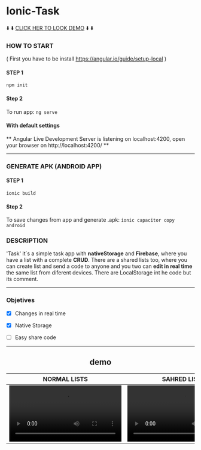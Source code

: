 # Ionic-Task



⬇️ ⬇️  [CLICK HER TO LOOK DEMO](#demo) ⬇️ ⬇️


### HOW TO START

( First you have to be install https://angular.io/guide/setup-local )

#### STEP 1
`npm init` 

#### Step 2
To run app:
`ng serve`
#### With default settings
** Angular Live Development Server is listening on localhost:4200, open your browser on http://localhost:4200/ **

___

### GENERATE APK (ANDROID APP)

#### STEP 1
`ionic build` 

#### Step 2
To save changes from app and generate .apk:
`ionic capacitor copy android`


### DESCRIPTION

'Task' it´s a simple task app with **nativeStorage** and **Firebase**, where you have a list with a complete **CRUD**.
There are a shared lists too, where you can create list and send a code to anyone and you two can **edit in real time** the same list from diferent devices.
There are LocalStorage int he code but its comment.

___

### Objetives

- [x] Changes in real time
- [x] Native Storage
- [ ] Easy share code


___
 

<h2 align=center id="demo"> demo </h3> 

<div align=center>
 
 
NORMAL LISTS | SAHRED LISTS
------------ | -------------
![Download video here](/video_demo/normal.mkv) | ![Download video here](/video_demo/compartida.mkv)
 
</div>
